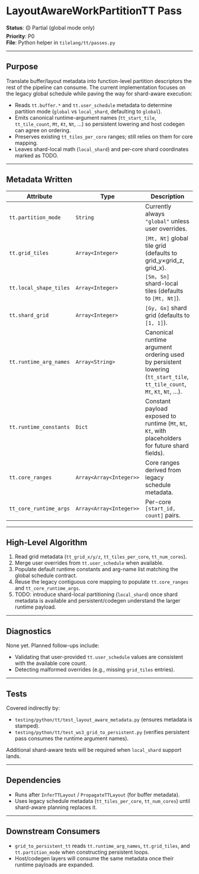 # LayoutAwareWorkPartitionTT Pass

**Status**: 🟡 Partial (global mode only)  
**Priority**: P0  
**File**: Python helper in `tilelang/tt/passes.py`

---

## Purpose

Translate buffer/layout metadata into function-level partition descriptors the
rest of the pipeline can consume. The current implementation focuses on the
legacy global schedule while paving the way for shard-aware execution:

- Reads `tt.buffer.*` and `tt.user_schedule` metadata to determine partition
  mode (`global` vs `local_shard`, defaulting to `global`).
- Emits canonical runtime-argument names (`tt_start_tile`, `tt_tile_count`,
  `Mt`, `Kt`, `Nt`, …) so persistent lowering and host codegen can agree on
  ordering.
- Preserves existing `tt_tiles_per_core` ranges; still relies on them for core
  mapping.
- Leaves shard-local math (`local_shard`) and per-core shard coordinates marked
  as TODO.

---

## Metadata Written

| Attribute | Type | Description |
|-----------|------|-------------|
| `tt.partition_mode` | `String` | Currently always `"global"` unless user overrides. |
| `tt.grid_tiles` | `Array<Integer>` | `[Mt, Nt]` global tile grid (defaults to grid_y×grid_z, grid_x). |
| `tt.local_shape_tiles` | `Array<Integer>` | `[Sm, Sn]` shard-local tiles (defaults to `[Mt, Nt]`). |
| `tt.shard_grid` | `Array<Integer>` | `[Gy, Gx]` shard grid (defaults to `[1, 1]`). |
| `tt.runtime_arg_names` | `Array<String>` | Canonical runtime argument ordering used by persistent lowering (`tt_start_tile`, `tt_tile_count`, `Mt`, `Kt`, `Nt`, …). |
| `tt.runtime_constants` | `Dict` | Constant payload exposed to runtime (`Mt`, `Nt`, `Kt`, with placeholders for future shard fields). |
| `tt.core_ranges` | `Array<Array<Integer>>` | Core ranges derived from legacy schedule metadata. |
| `tt_core_runtime_args` | `Array<Array<Integer>>` | Per-core `[start_id, count]` pairs. |

---

## High-Level Algorithm

1. Read grid metadata (`tt_grid_x/y/z`, `tt_tiles_per_core`, `tt_num_cores`).
2. Merge user overrides from `tt.user_schedule` when available.
3. Populate default runtime constants and arg-name list matching the global
   schedule contract.
4. Reuse the legacy contiguous core mapping to populate `tt.core_ranges` and
   `tt_core_runtime_args`.
5. TODO: introduce shard-local partitioning (`local_shard`) once shard metadata
   is available and persistent/codegen understand the larger runtime payload.

---

## Diagnostics

None yet. Planned follow-ups include:
- Validating that user-provided `tt.user_schedule` values are consistent with
  the available core count.
- Detecting malformed overrides (e.g., missing `grid_tiles` entries).

---

## Tests

Covered indirectly by:
- `testing/python/tt/test_layout_aware_metadata.py` (ensures metadata is stamped).
- `testing/python/tt/test_ws3_grid_to_persistent.py` (verifies persistent pass
  consumes the runtime argument names).

Additional shard-aware tests will be required when `local_shard` support lands.

---

## Dependencies

- Runs after `InferTTLayout` / `PropagateTTLayout` (for buffer metadata).
- Uses legacy schedule metadata (`tt_tiles_per_core`, `tt_num_cores`) until
  shard-aware planning replaces it.

---

## Downstream Consumers

- `grid_to_persistent_tt` reads `tt.runtime_arg_names`, `tt.grid_tiles`, and
  `tt.partition_mode` when constructing persistent loops.
- Host/codegen layers will consume the same metadata once their runtime payloads
  are expanded.
